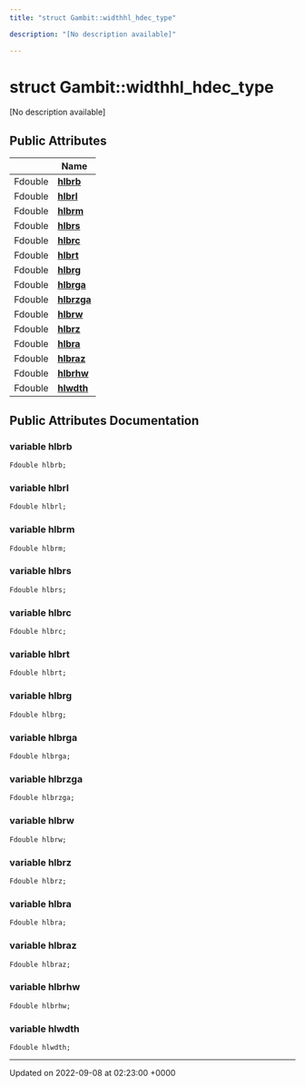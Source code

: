 ```yaml
---
title: "struct Gambit::widthhl_hdec_type"

description: "[No description available]"

---
```


# struct Gambit::widthhl_hdec_type



[No description available]

## Public Attributes

|                | Name           |
| -------------- | -------------- |
| Fdouble | **[hlbrb](/documentation/code/classes/structgambit_1_1widthhl__hdec__type/#variable-hlbrb)**  |
| Fdouble | **[hlbrl](/documentation/code/classes/structgambit_1_1widthhl__hdec__type/#variable-hlbrl)**  |
| Fdouble | **[hlbrm](/documentation/code/classes/structgambit_1_1widthhl__hdec__type/#variable-hlbrm)**  |
| Fdouble | **[hlbrs](/documentation/code/classes/structgambit_1_1widthhl__hdec__type/#variable-hlbrs)**  |
| Fdouble | **[hlbrc](/documentation/code/classes/structgambit_1_1widthhl__hdec__type/#variable-hlbrc)**  |
| Fdouble | **[hlbrt](/documentation/code/classes/structgambit_1_1widthhl__hdec__type/#variable-hlbrt)**  |
| Fdouble | **[hlbrg](/documentation/code/classes/structgambit_1_1widthhl__hdec__type/#variable-hlbrg)**  |
| Fdouble | **[hlbrga](/documentation/code/classes/structgambit_1_1widthhl__hdec__type/#variable-hlbrga)**  |
| Fdouble | **[hlbrzga](/documentation/code/classes/structgambit_1_1widthhl__hdec__type/#variable-hlbrzga)**  |
| Fdouble | **[hlbrw](/documentation/code/classes/structgambit_1_1widthhl__hdec__type/#variable-hlbrw)**  |
| Fdouble | **[hlbrz](/documentation/code/classes/structgambit_1_1widthhl__hdec__type/#variable-hlbrz)**  |
| Fdouble | **[hlbra](/documentation/code/classes/structgambit_1_1widthhl__hdec__type/#variable-hlbra)**  |
| Fdouble | **[hlbraz](/documentation/code/classes/structgambit_1_1widthhl__hdec__type/#variable-hlbraz)**  |
| Fdouble | **[hlbrhw](/documentation/code/classes/structgambit_1_1widthhl__hdec__type/#variable-hlbrhw)**  |
| Fdouble | **[hlwdth](/documentation/code/classes/structgambit_1_1widthhl__hdec__type/#variable-hlwdth)**  |

## Public Attributes Documentation

### variable hlbrb

```
Fdouble hlbrb;
```


### variable hlbrl

```
Fdouble hlbrl;
```


### variable hlbrm

```
Fdouble hlbrm;
```


### variable hlbrs

```
Fdouble hlbrs;
```


### variable hlbrc

```
Fdouble hlbrc;
```


### variable hlbrt

```
Fdouble hlbrt;
```


### variable hlbrg

```
Fdouble hlbrg;
```


### variable hlbrga

```
Fdouble hlbrga;
```


### variable hlbrzga

```
Fdouble hlbrzga;
```


### variable hlbrw

```
Fdouble hlbrw;
```


### variable hlbrz

```
Fdouble hlbrz;
```


### variable hlbra

```
Fdouble hlbra;
```


### variable hlbraz

```
Fdouble hlbraz;
```


### variable hlbrhw

```
Fdouble hlbrhw;
```


### variable hlwdth

```
Fdouble hlwdth;
```


-------------------------------

Updated on 2022-09-08 at 02:23:00 +0000